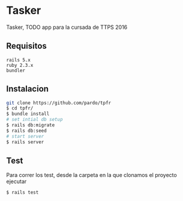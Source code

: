 # Tasker
Tasker, TODO app para la cursada de TTPS 2016
## Requisitos
```
rails 5.x
ruby 2.3.x
bundler
```
## Instalacion
```bash
git clone https://github.com/pardo/tpfr
$ cd tpfr/
$ bundle install
# set intial db setup
$ rails db:migrate
$ rails db:seed
# start server
$ rails server
```
## Test
Para correr los test, desde la carpeta en la que clonamos el proyecto ejecutar
```
$ rails test
```
